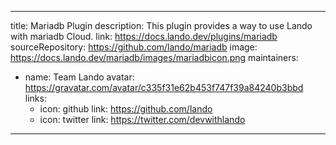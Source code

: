 
---
title: Mariadb Plugin
description: This plugin provides a way to use Lando with mariadb Cloud.
link: https://docs.lando.dev/plugins/mariadb
sourceRepository: https://github.com/lando/mariadb
image: https://docs.lando.dev/mariadb/images/mariadbicon.png
maintainers:
  - name: Team Lando
    avatar: https://gravatar.com/avatar/c335f31e62b453f747f39a84240b3bbd
    links:
      - icon: github
        link: https://github.com/lando
      - icon: twitter
        link: https://twitter.com/devwithlando
---

